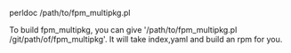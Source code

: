   perldoc /path/to/fpm_multipkg.pl


To build fpm_multipkg, you can give '/path/to/fpm_multipkg.pl /git/path/of/fpm_multipkg'. It will take index,yaml and build an rpm for you.
